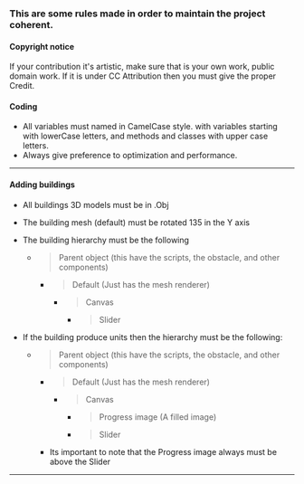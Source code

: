 ### This are some rules made in order to maintain the project coherent.

#### Copyright notice
If your contribution it's artistic, make sure that is your own work, public domain work. If it is under CC Attribution then you must give the proper Credit.

#### Coding
* All variables must named in CamelCase style. with variables starting with lowerCase letters, and methods and classes with upper case letters.
* Always give preference to optimization and performance.

***

#### Adding buildings

* All buildings 3D models must be in .Obj
* The building mesh (default) must be rotated 135 in the Y axis
* The building hierarchy must be the following
  * > Parent object (this have the scripts, the obstacle, and other components)
      * > Default (Just has the mesh renderer)
          * > Canvas
              * > Slider

* If the building produce units then the hierarchy must be the following: 
  * > Parent object (this have the scripts, the obstacle, and other components)
      * > Default (Just has the mesh renderer)
          * > Canvas
              * > Progress image (A filled image)
              * > Slider
      * Its important to note that the Progress image always must be above the Slider




***




